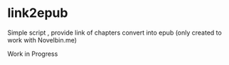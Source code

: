 # link2epub

Simple script , provide link of chapters convert into epub (only created to work with Novelbin.me)

Work in Progress
